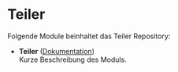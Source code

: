 # Teiler

Folgende Module beinhaltet das Teiler Repository:

- __Teiler__ ([Dokumentation](Teiler))  
	Kurze Beschreibung des Moduls.